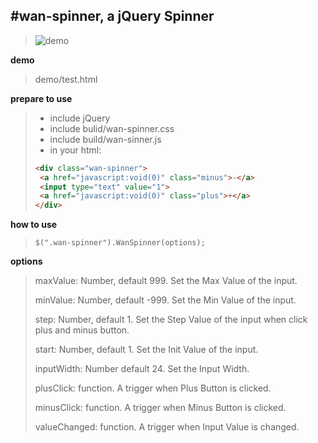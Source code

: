 #wan-spinner,  a jQuery Spinner
----------

> ![demo](https://github.com/feichao/Images/blob/master/wan-spinner.png)

**demo**

> demo/test.html

**prepare to use**
> - include jQuery
> - include bulid/wan-spinner.css 
> - include build/wan-sinner.js
> - in your html:
> ```html
><div class="wan-spinner">
>  <a href="javascript:void(0)" class="minus">-</a>
>  <input type="text" value="1">
>  <a href="javascript:void(0)" class="plus">+</a>
></div>
>```

**how to use**
 

> `$(".wan-spinner").WanSpinner(options);`

**options**

> maxValue: Number, default 999. Set the Max Value of the input.
> 
> minValue: Number, default -999. Set the Min Value of the input.
> 
> step: Number, default 1. Set the Step Value of the input when click plus and minus button.
> 
> start: Number, default 1. Set the Init Value of the input.
> 
> inputWidth: Number default 24. Set the Input Width.
> 
> plusClick: function. A trigger when Plus Button is clicked.
> 
> minusClick: function. A trigger when Minus Button is clicked.
> 
> valueChanged: function. A trigger when Input Value is changed.

